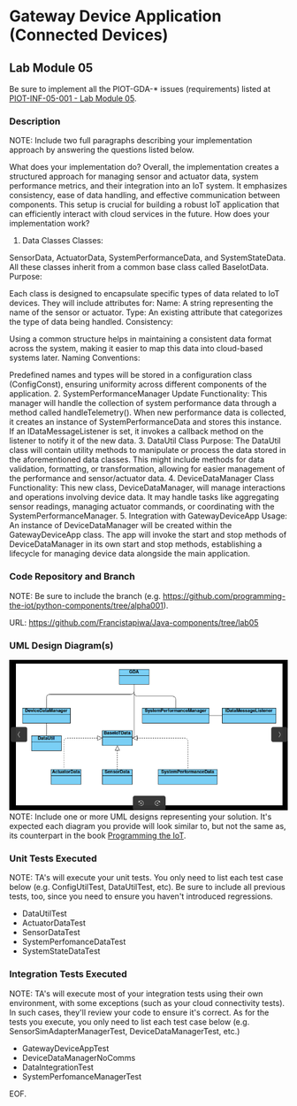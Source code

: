 # Gateway Device Application (Connected Devices)

## Lab Module 05

Be sure to implement all the PIOT-GDA-* issues (requirements) listed at [PIOT-INF-05-001 - Lab Module 05](https://github.com/orgs/programming-the-iot/projects/1#column-10488421).

### Description

NOTE: Include two full paragraphs describing your implementation approach by answering the questions listed below.

What does your implementation do? 
Overall, the implementation creates a structured approach for managing sensor and actuator data, system performance metrics, and their integration into an IoT system. It emphasizes consistency, ease of data handling, and effective communication between components. This setup is crucial for building a robust IoT application that can efficiently interact with cloud services in the future.
How does your implementation work?

1. Data Classes
Classes:

SensorData, ActuatorData, SystemPerformanceData, and SystemStateData.
All these classes inherit from a common base class called BaseIotData.
Purpose:

Each class is designed to encapsulate specific types of data related to IoT devices.
They will include attributes for:
Name: A string representing the name of the sensor or actuator.
Type: An existing attribute that categorizes the type of data being handled.
Consistency:

Using a common structure helps in maintaining a consistent data format across the system, making it easier to map this data into cloud-based systems later.
Naming Conventions:

Predefined names and types will be stored in a configuration class (ConfigConst), ensuring uniformity across different components of the application.
2. SystemPerformanceManager Update
Functionality:
This manager will handle the collection of system performance data through a method called handleTelemetry().
When new performance data is collected, it creates an instance of SystemPerformanceData and stores this instance.
If an IDataMessageListener is set, it invokes a callback method on the listener to notify it of the new data.
3. DataUtil Class
Purpose:
The DataUtil class will contain utility methods to manipulate or process the data stored in the aforementioned data classes.
This might include methods for data validation, formatting, or transformation, allowing for easier management of the performance and sensor/actuator data.
4. DeviceDataManager Class
Functionality:
This new class, DeviceDataManager, will manage interactions and operations involving device data.
It may handle tasks like aggregating sensor readings, managing actuator commands, or coordinating with the SystemPerformanceManager.
5. Integration with GatewayDeviceApp
Usage:
An instance of DeviceDataManager will be created within the GatewayDeviceApp class.
The app will invoke the start and stop methods of DeviceDataManager in its own start and stop methods, establishing a lifecycle for managing device data alongside the main application.

### Code Repository and Branch

NOTE: Be sure to include the branch (e.g. https://github.com/programming-the-iot/python-components/tree/alpha001).

URL: https://github.com/Francistapiwa/Java-components/tree/lab05

### UML Design Diagram(s)
![alt text](image-1.png)
NOTE: Include one or more UML designs representing your solution. It's expected each
diagram you provide will look similar to, but not the same as, its counterpart in the
book [Programming the IoT](https://learning.oreilly.com/library/view/programming-the-internet/9781492081401/).


### Unit Tests Executed

NOTE: TA's will execute your unit tests. You only need to list each test case below
(e.g. ConfigUtilTest, DataUtilTest, etc). Be sure to include all previous tests, too,
since you need to ensure you haven't introduced regressions.

- DataUtilTest
- ActuatorDataTest
- SensorDataTest
- SystemPerfomanceDataTest
- SystemStateDataTest

### Integration Tests Executed

NOTE: TA's will execute most of your integration tests using their own environment, with
some exceptions (such as your cloud connectivity tests). In such cases, they'll review
your code to ensure it's correct. As for the tests you execute, you only need to list each
test case below (e.g. SensorSimAdapterManagerTest, DeviceDataManagerTest, etc.)

- GatewayDeviceAppTest
- DeviceDataManagerNoComms
- DataIntegrationTest
- SystemPerfomanceManagerTest

EOF.

